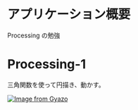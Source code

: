 # アプリケーション概要

Processing の勉強

# Processing-1

三角関数を使って円描き、動かす。

[![Image from Gyazo](https://i.gyazo.com/f48651a097663091cdfda3f4bb6d2dc5.gif)](https://gyazo.com/f48651a097663091cdfda3f4bb6d2dc5)
